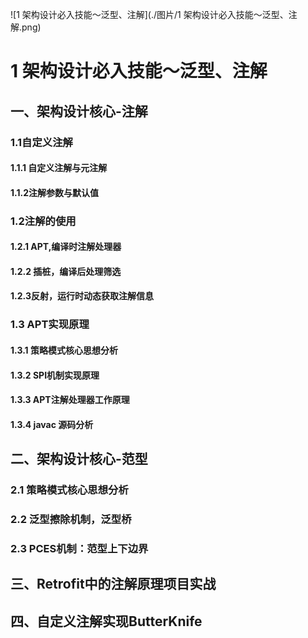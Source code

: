 ![1 架构设计必入技能～泛型、注解](./图片/1 架构设计必入技能～泛型、注解.png)



# 1 架构设计必入技能～泛型、注解

## 一、架构设计核心-注解

### 1.1自定义注解

#### 1.1.1 自定义注解与元注解

#### 1.1.2注解参数与默认值

### 1.2注解的使用

#### 1.2.1 APT,编译时注解处理器

#### 1.2.2 插桩，编译后处理筛选

#### 1.2.3反射，运行时动态获取注解信息

### 1.3 APT实现原理

#### 1.3.1 策略模式核心思想分析

#### 1.3.2 SPI机制实现原理

#### 1.3.3 APT注解处理器工作原理

#### 1.3.4 javac 源码分析

## 二、架构设计核心-范型
### 2.1 策略模式核心思想分析

### 2.2 泛型擦除机制，泛型桥

### 2.3 PCES机制：范型上下边界


## 三、Retrofit中的注解原理项目实战

## 四、自定义注解实现ButterKnife



